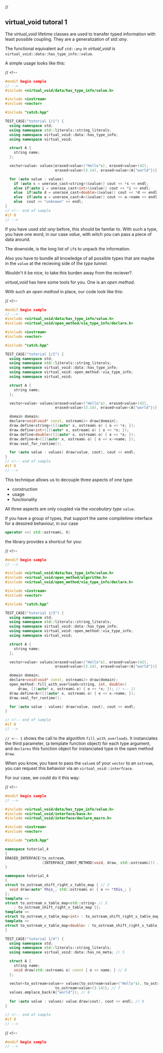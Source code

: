 ﻿// <!--
#if 0
// -->

<a name="t1"></a>
## virtual_void tutoral 1

The *virtual_void* lifetime classes are used to transfer typed information with least possible coupling.
They are a generalization of *std::any*.

The functional equivalent auf ``std::any`` in *virtual_void* is ``virtual_void::data::has_type_info::value``.

A simple usage looks like this:

// <!--
```cpp
#endif begin sample
// -->
#include <virtual_void/data/has_type_info/value.h>

#include <iostream>
#include <vector>

#include "catch.hpp"

TEST_CASE("tutorial 1/1") {
  using namespace std;
  using namespace std::literals::string_literals;
  using namespace virtual_void::data::has_type_info;
  using namespace virtual_void;

  struct A {
    string name;
  };

  vector<value> values{erased<value>("Hello"s), erased<value>(42),
                       erased<value>(3.14), erased<value>(A{"world"})};

  for (auto value : values)
    if (auto s = unerase_cast<string>(&value)) cout << *s << endl;
    else if(auto i = unerase_cast<int>(&value)) cout << *i << endl;
    else  if(auto d = unerase_cast<double>(&value)) cout << *d << endl;
    else  if(auto a = unerase_cast<A>(&value)) cout << a->name << endl;
    else  cout << "unknown" << endl;
}
// <!-- end of sample
#if 0
// -->
```
If you have used *std::any* before, this should be familar to.
With such a type, you have one word, in our case *value*, with witch you can pass a piece of data around.

The downside, is the long list of ``if``s to unpack the information. 

Also you have to bundle all knowledge of all possible types that are maybe in the ``value`` at the recieving side of the *type tunnel*.

Wouldn't it be nice, to take this burden away from the reciever?.

<a name="t2"></a>

*virtual_void* has here some tools for you. One is an *open method*. 

With such an *open method* in place, our code look like this:


// <!--
```cpp
#endif begin sample
// -->
#include <virtual_void/data/has_type_info/value.h>
#include <virtual_void/open_method/via_type_info/declare.h>

#include <iostream>
#include <vector>

#include "catch.hpp"

TEST_CASE("tutorial 1/2") {
  using namespace std;
  using namespace std::literals::string_literals;
  using namespace virtual_void::data::has_type_info;
  using namespace virtual_void::open_method::via_type_info;
  using namespace virtual_void;

  struct A {
    string name;
  };

  vector<value> values{erased<value>("Hello"s), erased<value>(42),
                       erased<value>(3.14), erased<value>(A{"world"})};

  domain domain;
  declare<void(void* const, ostream&)> draw{domain};
  draw.define<string>([](auto* x, ostream& o) { o << *x; });
  draw.define<int>([](auto* x, ostream& o) { o << *x; });
  draw.define<double>([](auto* x, ostream& o) { o << *x; });
  draw.define<A>([](auto* x, ostream& o) { o << x->name; });
  draw.seal_for_runtime();

  for (auto value : values) draw(value, cout), cout << endl;
}
// <!-- end of sample
#if 0 
// -->
```

This technique allows us to decouple three aspects of one type:
- construction
- usage
- functionality

All three aspects are only coupled via the *vocabulary type* ``value``.

<a name="t3"></a>
If you have a group of types, that support the same compiletime interface for a dessired behaviour, in our case
```cpp
operator <<( std::ostream&, X)
```
the library provides a shortcut for you: 

// <!--
```cpp
#endif begin sample
// -->

#include <virtual_void/data/has_type_info/value.h>
#include <virtual_void/open_method/algorithm.h>
#include <virtual_void/open_method/via_type_info/declare.h>

#include <iostream>
#include <vector>

#include "catch.hpp"

TEST_CASE("tutorial 1/3") {
  using namespace std;
  using namespace std::literals::string_literals;
  using namespace virtual_void::data::has_type_info;
  using namespace virtual_void::open_method::via_type_info;
  using namespace virtual_void;

  struct A {
    string name;
  };

  vector<value> values{erased<value>("Hello"s), erased<value>(42),
                       erased<value>(3.14), erased<value>(A{"world"})};

  domain domain;
  declare<void(void* const, ostream&)> draw{domain};
  open_method::fill_with_overloads<string, int, double>(
      draw, [](auto* x, ostream& o) { o << *x; }); // <-- 1)
  draw.define<A>([](auto* x, ostream& o) { o << x->name; });
  draw.seal_for_runtime();

  for (auto value : values) draw(value, cout), cout << endl;
}

// <!-- end of sample
#if 0 
// -->
```

``// <-- 1`` shows the call to the algorithm ``fill_with_overloads``. It instanciates the third parameter, (a template function object) for each type argument, and ```declares``` this function object for instanciated type in the open method ``draw``.


<a name="t4"></a>

When you know, you have to pass the ``value``s of your ``vector`` to an ``ostream``, you can request this behavioir via an ``virtual_void::interfcace``.

For our case, we could do it this way:

// <!--
```cpp
#endif begin sample
// -->

#include <virtual_void/data/has_type_info/value.h>
#include <virtual_void/interface/base.h>
#include <virtual_void/interface/declare_macro.h>

#include <iostream>
#include <vector>

#include "catch.hpp"

namespace tutorial_4 
{
ERASED_INTERFACE(to_ostream,
                 (INTERFACE_CONST_METHOD(void, draw, std::ostream&))) // 1
}

namespace tutorial_4 
{
struct to_ostream_shift_right_v_table_map { // 2
  void draw(auto* this_, std::ostream& o) { o << *this_; }
};
template <>
struct to_ostream_v_table_map<std::string> // 3
    : to_ostream_shift_right_v_table_map {};
template <>
struct to_ostream_v_table_map<int> : to_ostream_shift_right_v_table_map {}; // 4
template <>
struct to_ostream_v_table_map<double> : to_ostream_shift_right_v_table_map {}; // 4
}

TEST_CASE("tutorial 1/4") {
  using namespace std;
  using namespace std::literals::string_literals;
  using namespace virtual_void::data::has_no_meta; // 5

  struct A {
    string name;
    void draw(std::ostream& o) const { o << name; } // 6
  };

  vector<to_ostream<value>> values{to_ostream<value>("Hello"s), to_ostream<value>(42),
                       to_ostream<value>(3.14)}; // 7
  values.emplace_back(A{"world"}); // 8
  
  for (auto value : values) value.draw(cout), cout << endl; // 9
}

// <!-- end of sample
#if 0 
// -->
```

// <!--
```cpp
#endif begin sample
// -->



